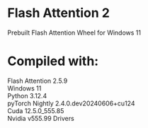 # Flash Attention 2
Prebuilt Flash Attention Wheel for Windows 11

# Compiled with:
Flash Attention 2.5.9\
Windows 11\
Python 3.12.4\
pyTorch Nightly 2.4.0.dev20240606+cu124\
Cuda 12.5.0_555.85\
Nvidia v555.99 Drivers
